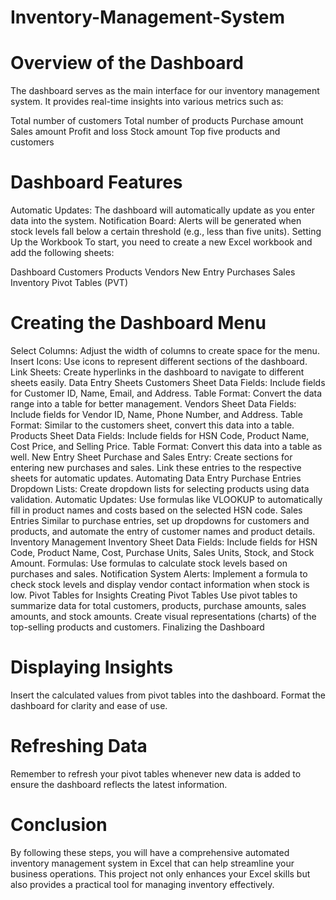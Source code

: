 # Inventory-Management-System
# Overview of the Dashboard
The dashboard serves as the main interface for our inventory management system. It provides real-time insights into various metrics such as:

Total number of customers
Total number of products
Purchase amount
Sales amount
Profit and loss
Stock amount
Top five products and customers
# Dashboard Features
Automatic Updates: The dashboard will automatically update as you enter data into the system.
Notification Board: Alerts will be generated when stock levels fall below a certain threshold (e.g., less than five units).
Setting Up the Workbook
To start, you need to create a new Excel workbook and add the following sheets:

Dashboard
Customers
Products
Vendors
New Entry
Purchases
Sales
Inventory
Pivot Tables (PVT)
# Creating the Dashboard Menu
Select Columns: Adjust the width of columns to create space for the menu.
Insert Icons: Use icons to represent different sections of the dashboard.
Link Sheets: Create hyperlinks in the dashboard to navigate to different sheets easily.
Data Entry Sheets
Customers Sheet
Data Fields: Include fields for Customer ID, Name, Email, and Address.
Table Format: Convert the data range into a table for better management.
Vendors Sheet
Data Fields: Include fields for Vendor ID, Name, Phone Number, and Address.
Table Format: Similar to the customers sheet, convert this data into a table.
Products Sheet
Data Fields: Include fields for HSN Code, Product Name, Cost Price, and Selling Price.
Table Format: Convert this data into a table as well.
New Entry Sheet
Purchase and Sales Entry: Create sections for entering new purchases and sales. Link these entries to the respective sheets for automatic updates.
Automating Data Entry
Purchase Entries
Dropdown Lists: Create dropdown lists for selecting products using data validation.
Automatic Updates: Use formulas like VLOOKUP to automatically fill in product names and costs based on the selected HSN code.
Sales Entries
Similar to purchase entries, set up dropdowns for customers and products, and automate the entry of customer names and product details.
Inventory Management
Inventory Sheet
Data Fields: Include fields for HSN Code, Product Name, Cost, Purchase Units, Sales Units, Stock, and Stock Amount.
Formulas: Use formulas to calculate stock levels based on purchases and sales.
Notification System
Alerts: Implement a formula to check stock levels and display vendor contact information when stock is low.
Pivot Tables for Insights
Creating Pivot Tables
Use pivot tables to summarize data for total customers, products, purchase amounts, sales amounts, and stock amounts.
Create visual representations (charts) of the top-selling products and customers.
Finalizing the Dashboard
# Displaying Insights
Insert the calculated values from pivot tables into the dashboard.
Format the dashboard for clarity and ease of use.
# Refreshing Data
Remember to refresh your pivot tables whenever new data is added to ensure the dashboard reflects the latest information.
# Conclusion
By following these steps, you will have a comprehensive automated inventory management system in Excel that can help streamline your business operations. This project not only enhances your Excel skills but also provides a practical tool for managing inventory effectively.
